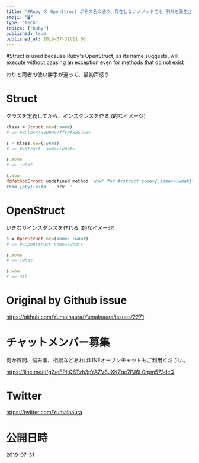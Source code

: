 ```yaml
---
title: "#Ruby の OpenStruct がその名の通り、存在しないメソッドでも 例外を発生させずに実行してしまうので Struct を使う"
emoji: "🖥"
type: "tech"
topics: ["Ruby"]
published: true
published_at: 2019-07-31t11:06
---
```


#Struct is used because Ruby's OpenStruct, as its name suggests, will execute without causing an exception even for methods that do not exist


わりと両者の使い勝手が違って、最初戸惑う

# Struct

クラスを定義してから、インスタンスを作る (的なイメージ)

```rb
klass = Struct.new(:some)
# => #<Class:0x00007ffc0f885708>

s = klass.new(:what)
# => #<struct  some=:what>

s.some
# => :what

s.wow
NoMethodError: undefined method `wow' for #<struct some={:some=>:what}>
from (pry):4:in `__pry__'
```
 
# OpenStruct

いきなりインスタンスを作れる (的なイメージ)

```rb
s = OpenStruct.new(some: :what)
# => #<OpenStruct some=:what>

s.some
# => :what

s.wow
# => nil
```


# Original by Github issue

https://github.com/YumaInaura/YumaInaura/issues/2271








<!-- Update From Qiita API -->

# チャットメンバー募集


何か質問、悩み事、相談などあればLINEオープンチャットもご利用ください。

https://line.me/ti/g2/eEPltQ6Tzh3pYAZV8JXKZqc7PJ6L0rpm573dcQ





# Twitter


https://twitter.com/YumaInaura


<!-- Update From Qiita API -->



# 公開日時

2019-07-31
